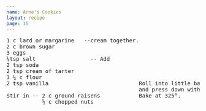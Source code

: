 ```yaml
---
name: Anne's Cookies
layout: recipe
page: 16
---
```


<pre>
1 c lard or margarine   --cream together.
2 c brown sugar
3 eggs
¼tsp salt                 -- Add
2 tsp soda
2 tsp cream of tarter
3 ¼ c flour
2 tsp vanilla                            Roll into little balls
                                         and press down with fork.
Stir in -- 2 c ground raisens            Bake at 325°.
           ½ c chopped nuts
</pre>
